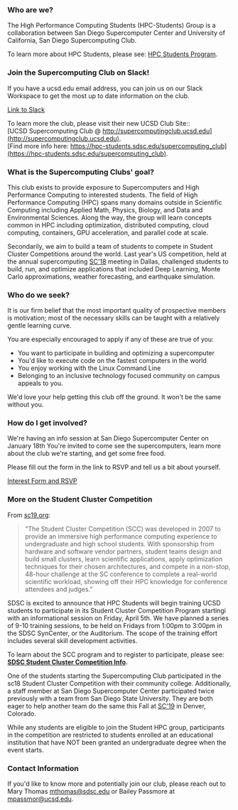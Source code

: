 ### Who are we?

The High Performance Computing Students (HPC-Students) Group is a collaboration between San Diego Supercomputer Center
and University of California, San Diego Supercomputing Club.

To learn more about HPC Students, please see: [HPC Students Program](https://www.sdsc.edu/education_and_training/hpc_students.html).


### Join the Supercomputing Club on Slack!

If you have a ucsd.edu email address, you can join us on our Slack Workspace to get the most up to date information on the club.

[Link to Slack](https://hpcstudentsatsdsc.slack.com)

To learn more the club, please visit their new UCSD Club Site:: <br>
[UCSD Supercomputing Club @ http://supercomputingclub.ucsd.edu](http://supercomputingclub.ucsd.edu). <br>
[Find more info here: https://hpc-students.sdsc.edu/supercomputing_club](https://hpc-students.sdsc.edu/supercomputing_club).



### What is the Supercomputing Clubs' goal?


This club exists to provide exposure to Supercomputers and High Performance Computing to interested students.
The field of High Performance Computing (HPC) spans many domains outside in Scientific Computing including Applied Math,
Physics, Biology, and Data and Environmental Sciences.
Along the way, the group will learn concepts common in HPC including optimization, distributed computing, cloud computing, containers, GPU acceleration, and parallel code at scale.

Secondarily, we aim to build a team of students to compete in Student Cluster Competitions around the world.
Last year's US competition, held at the annual supercomputing [SC'18](https://sc18.supercomputing.org) meeting in Dallas, challenged students to build, run, and optimize applications that included Deep Learning,
Monte Carlo approximations, weather forecasting, and earthquake simulation.


### Who do we seek?


It is our firm belief that the most important quality of prospective members is motivation;
most of the necessary skills can be taught with a relatively gentle learning curve.

You are especially encouraged to apply if any of these are true of you:
- You want to participate in building and optimizing a supercomputer
- You'd like to execute code on the fastest computers in the world
- You enjoy working with the Linux Command Line
- Belonging to an inclusive technology focused community on campus appeals to you.

We'd love your help getting this club off the ground.
It won't be the same without you.

### How do I get involved?

We're having an info session at San Diego Supercomputer Center on January 18th
You're invited to come see the supercomputers, learn more about the club we're starting, and get some free food.

Please fill out the form in the link to RSVP and tell us a bit about yourself.

[Interest Form and RSVP](https://docs.google.com/forms/d/1RkUkzLwf310_l9zNPaoSgoFu9F0YUI24Sbt6ysomepg)

### More on the Student Cluster Competition

From [sc19.org](https://sc19.supercomputing.org/program/studentssc/student-cluster-competition/):
> "The Student Cluster Competition (SCC) was developed in 2007 to provide an immersive high performance computing experience to undergraduate and high school students.
> With sponsorship from hardware and software vendor partners, student teams design and build small clusters,
> learn scientific applications, apply optimization techniques for their chosen architectures, and compete in a non-stop,
> 48-hour challenge at the SC conference to complete a real-world scientific workload,
> showing off their HPC knowledge for conference attendees and judges."

SDSC is excited to announce that HPC Students will begin training UCSD students to participate in its Student Cluster Competition Program startingi with an informational session on Friday, April 5th.
We have planned a series of 9-10 training sessions, to be held on Fridays from 1:00pm to 3:00pm in the SDSC SynCenter, or the Auditorium.  The scope of the training effort includes several skill development activities. 

To learn about the SCC program and to register to participate, please see:<b> [SDSC Student Cluster Competition Info](https://training.sdsc.edu/scc.html).</b>

One of the students starting the Supercomputing Club participated in the sc18 Student Cluster Competition with their community college.
Additionally, a staff member at San Diego Supercomputer Center participated twice previously with a team from San Diego State University.
They are both eager to help another team do the same this Fall at [SC'19](https://sc19.supercomputing.org) in Denver, Colorado.

While any students are eligible to join the Student HPC group, participants in the competition are restricted to students enrolled at an educational institution that have NOT been granted an undergraduate degree when the event starts.

### Contact Information

If you'd like to know more and potentially join our club, please reach out to Mary Thomas <mthomas@sdsc.edu> 
or Bailey Passmore at <mpassmor@ucsd.edu>.
